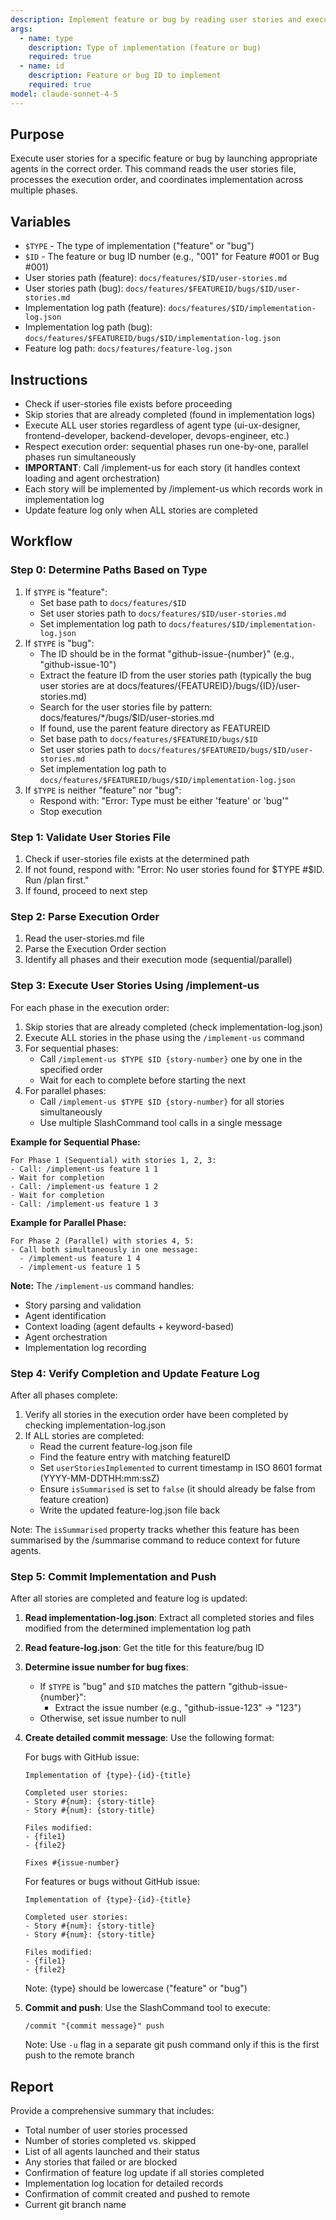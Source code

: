 ```yaml
---
description: Implement feature or bug by reading user stories and executing them in order
args:
  - name: type
    description: Type of implementation (feature or bug)
    required: true
  - name: id
    description: Feature or bug ID to implement
    required: true
model: claude-sonnet-4-5
---
```


## Purpose

Execute user stories for a specific feature or bug by launching appropriate agents in the correct order. This command reads the user stories file, processes the execution order, and coordinates implementation across multiple phases.

## Variables

- `$TYPE` - The type of implementation ("feature" or "bug")
- `$ID` - The feature or bug ID number (e.g., "001" for Feature #001 or Bug #001)
- User stories path (feature): `docs/features/$ID/user-stories.md`
- User stories path (bug): `docs/features/$FEATUREID/bugs/$ID/user-stories.md`
- Implementation log path (feature): `docs/features/$ID/implementation-log.json`
- Implementation log path (bug): `docs/features/$FEATUREID/bugs/$ID/implementation-log.json`
- Feature log path: `docs/features/feature-log.json`

## Instructions

- Check if user-stories file exists before proceeding
- Skip stories that are already completed (found in implementation logs)
- Execute ALL user stories regardless of agent type (ui-ux-designer, frontend-developer, backend-developer, devops-engineer, etc.)
- Respect execution order: sequential phases run one-by-one, parallel phases run simultaneously
- **IMPORTANT**: Call /implement-us for each story (it handles context loading and agent orchestration)
- Each story will be implemented by /implement-us which records work in implementation log
- Update feature log only when ALL stories are completed

## Workflow

### Step 0: Determine Paths Based on Type

1. If `$TYPE` is "feature":
   - Set base path to `docs/features/$ID`
   - Set user stories path to `docs/features/$ID/user-stories.md`
   - Set implementation log path to `docs/features/$ID/implementation-log.json`
2. If `$TYPE` is "bug":
   - The ID should be in the format "github-issue-{number}" (e.g., "github-issue-10")
   - Extract the feature ID from the user stories path (typically the bug user stories are at docs/features/{FEATUREID}/bugs/{ID}/user-stories.md)
   - Search for the user stories file by pattern: docs/features/*/bugs/$ID/user-stories.md
   - If found, use the parent feature directory as FEATUREID
   - Set base path to `docs/features/$FEATUREID/bugs/$ID`
   - Set user stories path to `docs/features/$FEATUREID/bugs/$ID/user-stories.md`
   - Set implementation log path to `docs/features/$FEATUREID/bugs/$ID/implementation-log.json`
3. If `$TYPE` is neither "feature" nor "bug":
   - Respond with: "Error: Type must be either 'feature' or 'bug'"
   - Stop execution

### Step 1: Validate User Stories File

1. Check if user-stories file exists at the determined path
2. If not found, respond with: "Error: No user stories found for $TYPE #$ID. Run /plan first."
3. If found, proceed to next step

### Step 2: Parse Execution Order

1. Read the user-stories.md file
2. Parse the Execution Order section
3. Identify all phases and their execution mode (sequential/parallel)

### Step 3: Execute User Stories Using /implement-us

For each phase in the execution order:

1. Skip stories that are already completed (check implementation-log.json)
2. Execute ALL stories in the phase using the `/implement-us` command
3. For sequential phases:
   - Call `/implement-us $TYPE $ID {story-number}` one by one in the specified order
   - Wait for each to complete before starting the next
4. For parallel phases:
   - Call `/implement-us $TYPE $ID {story-number}` for all stories simultaneously
   - Use multiple SlashCommand tool calls in a single message

**Example for Sequential Phase:**
```
For Phase 1 (Sequential) with stories 1, 2, 3:
- Call: /implement-us feature 1 1
- Wait for completion
- Call: /implement-us feature 1 2
- Wait for completion
- Call: /implement-us feature 1 3
```

**Example for Parallel Phase:**
```
For Phase 2 (Parallel) with stories 4, 5:
- Call both simultaneously in one message:
  - /implement-us feature 1 4
  - /implement-us feature 1 5
```

**Note:** The `/implement-us` command handles:
- Story parsing and validation
- Agent identification
- Context loading (agent defaults + keyword-based)
- Agent orchestration
- Implementation log recording

### Step 4: Verify Completion and Update Feature Log

After all phases complete:

1. Verify all stories in the execution order have been completed by checking implementation-log.json
2. If ALL stories are completed:
   - Read the current feature-log.json file
   - Find the feature entry with matching featureID
   - Set `userStoriesImplemented` to current timestamp in ISO 8601 format (YYYY-MM-DDTHH:mm:ssZ)
   - Ensure `isSummarised` is set to `false` (it should already be false from feature creation)
   - Write the updated feature-log.json file back

Note: The `isSummarised` property tracks whether this feature has been summarised by the /summarise command to reduce context for future agents.

### Step 5: Commit Implementation and Push

After all stories are completed and feature log is updated:

1. **Read implementation-log.json**: Extract all completed stories and files modified from the determined implementation log path
2. **Read feature-log.json**: Get the title for this feature/bug ID
3. **Determine issue number for bug fixes**:
   - If `$TYPE` is "bug" and `$ID` matches the pattern "github-issue-{number}":
     - Extract the issue number (e.g., "github-issue-123" → "123")
   - Otherwise, set issue number to null
4. **Create detailed commit message**: Use the following format:

   For bugs with GitHub issue:
   ```
   Implementation of {type}-{id}-{title}

   Completed user stories:
   - Story #{num}: {story-title}
   - Story #{num}: {story-title}

   Files modified:
   - {file1}
   - {file2}

   Fixes #{issue-number}
   ```

   For features or bugs without GitHub issue:
   ```
   Implementation of {type}-{id}-{title}

   Completed user stories:
   - Story #{num}: {story-title}
   - Story #{num}: {story-title}

   Files modified:
   - {file1}
   - {file2}
   ```

   Note: {type} should be lowercase ("feature" or "bug")
5. **Commit and push**: Use the SlashCommand tool to execute:
   ```
   /commit "{commit message}" push
   ```
   Note: Use `-u` flag in a separate git push command only if this is the first push to the remote branch

## Report

Provide a comprehensive summary that includes:
- Total number of user stories processed
- Number of stories completed vs. skipped
- List of all agents launched and their status
- Any stories that failed or are blocked
- Confirmation of feature log update if all stories completed
- Implementation log location for detailed records
- Confirmation of commit created and pushed to remote
- Current git branch name
